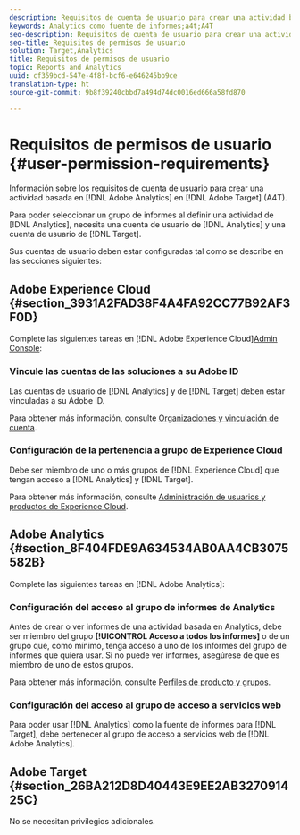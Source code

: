 ```yaml
---
description: Requisitos de cuenta de usuario para crear una actividad basada en Adobe Analytics en Adobe Target (A4T).
keywords: Analytics como fuente de informes;a4t;A4T
seo-description: Requisitos de cuenta de usuario para crear una actividad basada en Adobe Analytics en Adobe Target (A4T).
seo-title: Requisitos de permisos de usuario
solution: Target,Analytics
title: Requisitos de permisos de usuario
topic: Reports and Analytics
uuid: cf359bcd-547e-4f8f-bcf6-e646245bb9ce
translation-type: ht
source-git-commit: 9b8f39240cbbd7a494d74dc0016ed666a58fd870

---
```



# Requisitos de permisos de usuario {#user-permission-requirements}

Información sobre los requisitos de cuenta de usuario para crear una actividad basada en [!DNL Adobe Analytics] en [!DNL Adobe Target] (A4T).

Para poder seleccionar un grupo de informes al definir una actividad de [!DNL Analytics], necesita una cuenta de usuario de [!DNL Analytics] y una cuenta de usuario de [!DNL Target].

Sus cuentas de usuario deben estar configuradas tal como se describe en las secciones siguientes:

## Adobe Experience Cloud {#section_3931A2FAD38F4A4FA92CC77B92AF3F0D}

Complete las siguientes tareas en [!DNL Adobe Experience Cloud][Admin Console](https://adminconsole.adobe.com):

### Vincule las cuentas de las soluciones a su Adobe ID

Las cuentas de usuario de [!DNL Analytics] y de [!DNL Target] deben estar vinculadas a su Adobe ID.

Para obtener más información, consulte [Organizaciones y vinculación de cuenta](https://docs.adobe.com/help/en/core-services/interface/manage-users-and-products/organizations.html).

### Configuración de la pertenencia a grupo de Experience Cloud

Debe ser miembro de uno o más grupos de [!DNL Experience Cloud] que tengan acceso a [!DNL Analytics] y [!DNL Target].

Para obtener más información, consulte [Administración de usuarios y productos de Experience Cloud](https://docs.adobe.com/content/help/en/core-services/interface/manage-users-and-products/admin-getting-started.html).


## Adobe Analytics  {#section_8F404FDE9A634534AB0AA4CB3075582B}

Complete las siguientes tareas en [!DNL Adobe Analytics]:

### Configuración del acceso al grupo de informes de Analytics

Antes de crear o ver informes de una actividad basada en Analytics, debe ser miembro del grupo **[!UICONTROL Acceso a todos los informes]** o de un grupo que, como mínimo, tenga acceso a uno de los informes del grupo de informes que quiera usar. Si no puede ver informes, asegúrese de que es miembro de uno de estos grupos.

Para obtener más información, consulte [Perfiles de producto y grupos](https://docs.adobe.com/content/help/en/core-services/interface/manage-users-and-products/admin-getting-started.html#section_AB50558124D541CF80A0D3D76D35A4BF).

### Configuración del acceso al grupo de acceso a servicios web

Para poder usar [!DNL Analytics] como la fuente de informes para [!DNL Target], debe pertenecer al grupo de acceso a servicios web de [!DNL Adobe Analytics].

## Adobe Target {#section_26BA212D8D40443E9EE2AB327091425C}

No se necesitan privilegios adicionales.
